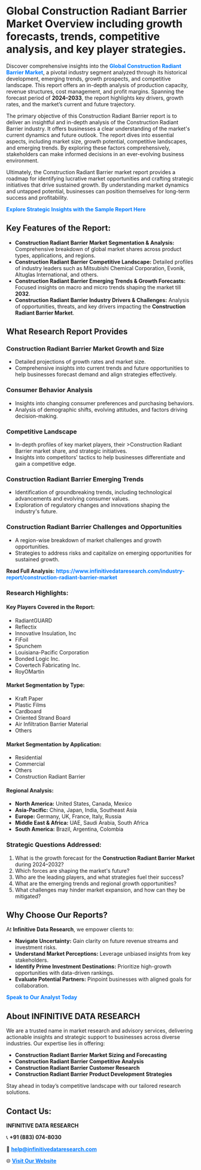 <h1>Global Construction Radiant Barrier Market Overview including growth forecasts, trends, competitive analysis, and key player strategies.</h1>
<p>
Discover comprehensive insights into the 
<a href="https://www.infinitivedataresearch.com/industry-report/construction-radiant-barrier-market" rel="dofollow" style="color: #007BFF; text-decoration: none;"><strong>Global Construction Radiant Barrier Market</strong></a>, a pivotal industry segment analyzed through its historical development, emerging trends, growth prospects, and competitive landscape. This report offers an in-depth analysis of production capacity, revenue structures, cost management, and profit margins. Spanning the forecast period of <strong>2024–2033</strong>, the report highlights key drivers, growth rates, and the market’s current and future trajectory.
</p>
<p>
The primary objective of this Construction Radiant Barrier report is to deliver an insightful and in-depth analysis of the Construction Radiant Barrier industry. It offers businesses a clear understanding of the market's current dynamics and future outlook. The report dives into essential aspects, including market size, growth potential, competitive landscapes, and emerging trends. By exploring these factors comprehensively, stakeholders can make informed decisions in an ever-evolving business environment.
</p>
<p>
Ultimately, the Construction Radiant Barrier market report provides a roadmap for identifying lucrative market opportunities and crafting strategic initiatives that drive sustained growth. By understanding market dynamics and untapped potential, businesses can position themselves for long-term success and profitability.
</p>
<p>
<a href="https://www.infinitivedataresearch.com/request-sample/reportId=103733" style="color: #007BFF; text-decoration: none;"><strong>Explore Strategic Insights with the Sample Report Here</strong></a>
</p>

<h2>Key Features of the Report:</h2>
<ul>
<li><strong>Construction Radiant Barrier Market Segmentation & Analysis:</strong> Comprehensive breakdown of global market shares across product types, applications, and regions.</li>
<li><strong>Construction Radiant Barrier Competitive Landscape:</strong> Detailed profiles of industry leaders such as Mitsubishi Chemical Corporation, Evonik, Altuglas International, and others.</li>
<li><strong>Construction Radiant Barrier Emerging Trends & Growth Forecasts:</strong> Focused insights on macro and micro trends shaping the market till <strong>2032</strong>.</li>
<li><strong>Construction Radiant Barrier Industry Drivers & Challenges:</strong> Analysis of opportunities, threats, and key drivers impacting the <strong>Construction Radiant Barrier Market</strong>.</li>
</ul>

<h2>What Research Report Provides</h2>
<h3>Construction Radiant Barrier Market Growth and Size</h3>
<ul>
<li>Detailed projections of growth rates and market size.</li>
<li>Comprehensive insights into current trends and future opportunities to help businesses forecast demand and align strategies effectively.</li>
</ul>

<h3>Consumer Behavior Analysis</h3>
<ul>
<li>Insights into changing consumer preferences and purchasing behaviors.</li>
<li>Analysis of demographic shifts, evolving attitudes, and factors driving decision-making.</li>
</ul>

<h3>Competitive Landscape</h3>
<ul>
<li>In-depth profiles of key market players, their >Construction Radiant Barrier market share, and strategic initiatives.</li>
<li>Insights into competitors' tactics to help businesses differentiate and gain a competitive edge.</li>
</ul>

<h3>Construction Radiant Barrier Emerging Trends</h3>
<ul>
<li>Identification of groundbreaking trends, including technological advancements and evolving consumer values.</li>
<li>Exploration of regulatory changes and innovations shaping the industry's future.</li>
</ul>

<h3>Construction Radiant Barrier Challenges and Opportunities</h3>
<ul>
<li>A region-wise breakdown of market challenges and growth opportunities.</li>
<li>Strategies to address risks and capitalize on emerging opportunities for sustained growth.</li>
</ul>
<p><strong>Read Full Analysis:</strong> <a href="https://www.infinitivedataresearch.com/industry-report/construction-radiant-barrier-market" rel="dofollow" style="color: #007BFF; text-decoration: none;"><strong>https://www.infinitivedataresearch.com/industry-report/construction-radiant-barrier-market</strong></a></p>
<h3>Research Highlights:</h3>
<h4>Key Players Covered in the Report:</h4>
<ul><li>RadiantGUARD</li><li>Reflectix</li><li>Innovative Insulation, Inc</li><li>FiFoil</li><li>Spunchem</li><li>Louisiana-Pacific Corporation</li><li>Bonded Logic Inc.</li><li>Covertech Fabricating Inc.</li><li>RoyOMartin</li></ul>
<h4>Market Segmentation by Type:</h4>
<ul><li>Kraft Paper</li><li>Plastic Films</li><li>Cardboard</li><li>Oriented Strand Board</li><li>Air Infiltration Barrier Material</li><li>Others</li></ul>
<h4>Market Segmentation by Application:</h4>
<ul><li>Residential</li><li>Commercial</li><li>Others</li><li>Construction Radiant Barrier</li></ul>

<h4>Regional Analysis:</h4>
<ul>
<li><strong>North America:</strong> United States, Canada, Mexico</li>
<li><strong>Asia-Pacific:</strong> China, Japan, India, Southeast Asia</li>
<li><strong>Europe:</strong> Germany, UK, France, Italy, Russia</li>
<li><strong>Middle East & Africa:</strong> UAE, Saudi Arabia, South Africa</li>
<li><strong>South America:</strong> Brazil, Argentina, Colombia</li>
</ul>

<h3>Strategic Questions Addressed:</h3>
<ol>
<li>What is the growth forecast for the <strong>Construction Radiant Barrier Market</strong> during 2024–2032?</li>
<li>Which forces are shaping the market's future?</li>
<li>Who are the leading players, and what strategies fuel their success?</li>
<li>What are the emerging trends and regional growth opportunities?</li>
<li>What challenges may hinder market expansion, and how can they be mitigated?</li>
</ol>

<h2>Why Choose Our Reports?</h2>
<p>At <strong>Infinitive Data Research</strong>, we empower clients to:</p>
<ul>
<li><strong>Navigate Uncertainty:</strong> Gain clarity on future revenue streams and investment risks.</li>
<li><strong>Understand Market Perceptions:</strong> Leverage unbiased insights from key stakeholders.</li>
<li><strong>Identify Prime Investment Destinations:</strong> Prioritize high-growth opportunities with data-driven rankings.</li>
<li><strong>Evaluate Potential Partners:</strong> Pinpoint businesses with aligned goals for collaboration.</li>
</ul>
<p><a href="https://www.infinitivedataresearch.com/industry-report/construction-radiant-barrier-market" rel="dofollow" style="color: #007BFF; text-decoration: none;"><strong>Speak to Our Analyst Today</strong></a></p>

<h2>About INFINITIVE DATA RESEARCH</h2>
<p>We are a trusted name in market research and advisory services, delivering actionable insights and strategic support to businesses across diverse industries. Our expertise lies in offering:</p>
<ul>
<li><strong>Construction Radiant Barrier Market Sizing and Forecasting</strong></li>
<li><strong>Construction Radiant Barrier Competitive Analysis</strong></li>
<li><strong>Construction Radiant Barrier Customer Research</strong></li>
<li><strong>Construction Radiant Barrier Product Development Strategies</strong></li>
</ul>
<p>Stay ahead in today’s competitive landscape with our tailored research solutions.</p>

<h2>Contact Us:</h2>
<p><strong>INFINITIVE DATA RESEARCH</strong></p>
<p>📞 <strong>+91 (883) 074-8030</strong></p>
<p>📧 <strong><a href="mailto:help@infinitivedataresearch.com" style="color: #007BFF;">help@infinitivedataresearch.com</a></strong></p>
<p>🌐 <strong><a href="https://www.infinitivedataresearch.com" rel="dofollow" style="color: #007BFF;">Visit Our Website</a></strong></p>